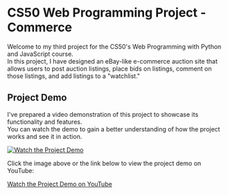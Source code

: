# CS50 Web Programming Project - Commerce

Welcome to my third project for the CS50's Web Programming with Python and JavaScript course.  
In this project, I have designed an eBay-like e-commerce auction site that allows users to post auction listings, place bids on listings, comment on those listings, and add listings to a "watchlist."

## Project Demo

I've prepared a video demonstration of this project to showcase its functionality and features.  
You can watch the demo to gain a better understanding of how the project works and see it in action.

[![Watch the Project Demo](https://blogger.googleusercontent.com/img/b/R29vZ2xl/AVvXsEjfizKEHQ_epoYeuSPZYIAqR1-78em8y0tdv5fx-qS4bL8AmhcGv7KDSaQQH42_sBEYQ7RiSd6x1mehfBzuOertWN7ssYyr8_MFUg_cgE98dGwlz-pPBx-48kYAX2GwoNE43ml1HVyvCVrMuF_pufSkw-s9euu1B0bifSBNljrsq5AXyGtXHKJOMBFEYKw/s1366/Commerce.png)](https://www.youtube.com/watch?v=fKvpMDkr7Ws)

Click the image above or the link below to view the project demo on YouTube:

[Watch the Project Demo on YouTube](https://www.youtube.com/watch?v=fKvpMDkr7Ws)
